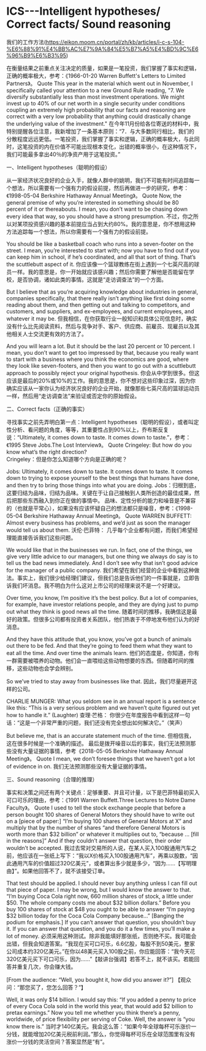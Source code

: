 # ICS---Intelligent hypotheses/ Correct facts/ Sound reasoning 

我们的工作方法(https://eikon.moom.cn/portal/zh/kb/articles/i-c-s-104-%E6%88%91%E4%BB%AC%E7%9A%84%E5%B7%A5%E4%BD%9C%E6%96%B9%E6%B3%95)

在衡量结果之前重点关注决定的质量，如果是一笔投资，我们掌握了事实和逻辑，正确的概率极大，参考：《1966-01-20 Warren Buffett's Letters to Limited Partners》。
Quote
This year in the material which went out in November, I specifically called your attention to a new Ground Rule reading, "7. We diversify substantially less than most investment operations. We might invest up to 40% of our net worth in a single security under conditions coupling an extremely high probability that our facts and reasoning are correct with a very low probability that anything could drastically change the underlying value of the investment."
在今年11月份给各位寄送的材料中，我特别提醒各位注意，我新增加了一条基本原则：“7．与大多数同行相比，我们的分散程度远远更低。一笔投资，我们掌握了事实和逻辑，正确的概率极大，与此同时，这笔投资的内在价值不可能出现根本变化，出错的概率很小，在这种情况下，我们可能最多拿出40％的净资产用于这笔投资。”

一、Intelligent hypotheses（聪明的假设）

从一家经济状况良好的企业入手，就像人群中的姚明，我们不可能有时间追踪每一个想法，所以需要有一个强有力的假设前提，然后再做进一步的研究，参考：《1998-05-04 Berkshire Hathaway Annual Meeting》。
Quote
Now, the general premise of why you’re interested in something should be 80 percent of it or thereabouts. I mean, you don’t want to be chasing down every idea that way, so you should have a strong presumption.
不过，你之所以对某项投资感兴趣的基本前提应当占到大约80%。我的意思是，你不想用这种方法追踪每一个想法，所以你需要有一个强有力的假设前提。

You should be like a basketball coach who runs into a seven-footer on the street. I mean, you’re interested to start with; now you have to find out if you can keep him in school, if he’s coordinated, and all that sort of thing. That’s the scuttlebutt aspect of it.
你应该像一个篮球教练在街上遇到一个七英尺高的球员一样。我的意思是，你一开始就应该感兴趣；然后你需要了解他是否能留在学校，是否协调，诸如此类的事情。这就是“走访调查法”的一个方面。

But I believe that as you’re acquiring knowledge about industries in general, companies specifically, that there really isn’t anything like first doing some reading about them, and then getting out and talking to competitors, and customers, and suppliers, and ex-employees, and current employees, and whatever it may be.
但我相信，在你获取行业一般知识和具体公司信息时，确实没有什么比先阅读资料，然后与竞争对手、客户、供应商、前雇员、现雇员以及其他相关人士交流更有效的方法了。

And you will learn a lot. But it should be the last 20 percent or 10 percent. I mean, you don’t want to get too impressed by that, because you really want to start with a business where you think the economics are good, where they look like seven-footers, and then you want to go out with a scuttlebutt approach to possibly reject your original hypothesis.
你会从中学到很多。但这应该是最后的20%或10%的工作。我的意思是，你不想对这些印象过深，因为你确实应该从一家你认为经济状况良好的企业开始，就像那些七英尺高的篮球运动员一样，然后用“走访调查法”来验证或否定你的原始假设。

二、Correct facts（正确的事实）

寻找事实之前先弄明白第一点：Intelligent hypotheses（聪明的假设），或者叫定性分析、看问题的角度，等等，其重要性占到90%以上，乔布斯反复说：“Ultimately, it comes down to taste. It comes down to taste.”，参考：《1995 Steve Jobs.The Lost Interview》。
Quote
Cringeley: But how do you know what’s the right direction?  
Cringeley：但是你怎么知道哪个方向是正确的呢？

Jobs: Ultimately, it comes down to taste. It comes down to taste. It comes down to trying to expose yourself to the best things that humans have done, and then try to bring those things into what you are doing. 
Jobs：归根到底，这要归结为品味，归结为品味。关键在于让自己接触到人类所创造的最佳成果，然后把那些东西融入到你正在做的事情中。
品味、定性分析的能力和噪音是不兼容的（也就是平常心），如果没有应该怀疑自己的想法都只是噪音，参考：《1998-05-04 Berkshire Hathaway Annual Meeting》。
Quote
WARREN BUFFETT: Almost every business has problems, and we’d just as soon the manager would tell us about them.
沃伦·巴菲特： 几乎每个企业都有问题，而我们希望经理能直接告诉我们这些问题。

We would like that in the businesses we run. In fact, one of the things, we give very little advice to our managers, but one thing we always do say is to tell us the bad news immediately. And I don’t see why that isn’t good advice for the manager of a public company.
我们希望在我们经营的企业中看到这种做法。事实上，我们很少给经理们建议，但我们总是告诉他们的一件事就是，立即告诉我们坏消息。我不明白为什么这对上市公司的经理来说不是一个好建议。

Over time, you know, I’m positive it’s the best policy. But a lot of companies, for example, have investor relations people, and they are dying just to pump out what they think is good news all the time.
随着时间的推移，我确信这是最好的政策。但很多公司都有投资者关系团队，他们热衷于不停地发布他们认为的好消息。

And they have this attitude that, you know, you’ve got a bunch of animals out there to be fed. And that they’re going to feed them what they want to eat all the time. And over time the animals learn.
他们的态度是，你知道，你有一群需要被喂养的动物。他们会一直喂给这些动物想要的东西。但随着时间的推移，这些动物也会学会辨别。

So we’ve tried to stay away from businesses like that.
因此，我们尽量避开这样的公司。

CHARLIE MUNGER: What you seldom see in an annual report is a sentence like this: “This is a very serious problem and we haven’t quite figured out yet how to handle it.” (Laughter)
查理·芒格： 你很少在年度报告中看到这样一句话：“这是一个非常严重的问题，我们还没有完全想出如何解决它。”（笑声）

But believe me, that is an accurate statement much of the time.
但相信我，这在很多时候是一个准确的描述。
最后是拨开噪音以后的事实，我们无法预测那些没有大量证据的事情，参考《2018-05-05 Berkshire Hathaway Annual Meeting》。
Quote
I mean, we don’t foresee things that we haven’t got a lot of evidence in on. 
我们无法预测那些没有大量证据的事情。

三、Sound reasoning（合理的推理）

事实和决策之间还有两个关键点：足够重要、并且可计量，以下是巴菲特最初买入可口可乐的理由，参考：《1991 Warren Buffett.Three Lectures to Notre Dame Faculty》。
Quote
I used to tell the stock exchange people that before a person bought 100 shares of General Motors they should have to write out on a [piece of paper:] “I’m buying 100 shares of General Motors at X” and multiply that by the number of shares “and therefore General Motors is worth more than $32 billion” or whatever it multiplies out to, “because ... [fill in the reasons]” And if they couldn’t answer that question, their order wouldn’t be accepted.
我过去常对交易所的人说，在某人买入100股通用汽车之前，他应该在一张纸上写下：“我以X价格买入100股通用汽车”，再乘以股数，“因此通用汽车的价值超过320亿美元”，或者算出多少就是多少，“因为……【写明理由】”。如果他回答不了，就不该接受订单。

That test should be applied. I should never buy anything unless I can fill out that piece of paper. I may be wrong, but I would know the answer to that. “I’m buying Coca Cola right now, 660 million shares of stock, a little under $50. The whole company costs me about $32 billion dollars.” Before you buy 100 shares of stock at $48 you ought to be able to answer “I’m paying $32 billion today for the Coca Cola Company because...” [Banging the podium for emphasis.] If you can’t answer that question, you shouldn’t buy it. If you can answer that question, and you do it a few times, you’ll make a lot of money.
必须采用这种测试。除非我能填好那张纸，否则绝不买。我可能会出错，但我会知道答案。“我现在买可口可乐，6.6亿股，每股不到50美元，整家公司成本约320亿美元。”在你以48美元买入100股之前，你应能回答：“我今天花320亿美元买下可口可乐，因为……”【敲讲台强调】若答不上，就不该买。若能回答并重复几次，你会赚大钱。

[From the audience: “Well, you bought it, how did you answer it?”]
【观众问：“那您买了，您怎么回答？”】

Well, it was only $14 billion. I would say this: “If you added a penny to price of every Coca Cola sold in the world this year, that would add $2 billion to pretax earnings.” Now you tell me whether you think there’s a penny, worldwide, of price flexibility per serving of Coke. Well, the answer is “you know there is.”
当时才140亿美元。我会这么答：“如果今年全球每杯可乐涨价一分钱，就能增加20亿美元税前利润。”那么，你觉得每杯可乐在全球范围里有没有涨价一分钱的灵活空间？答案显然是“有”。
